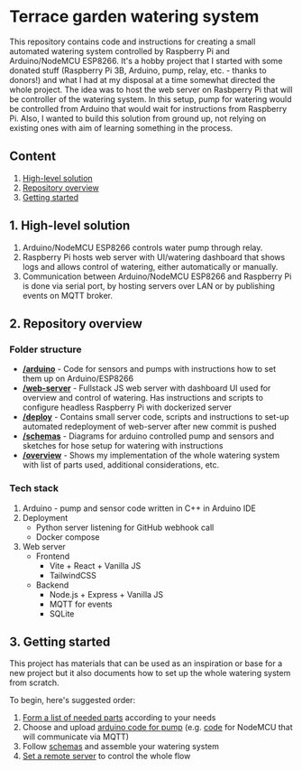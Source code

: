 # Terrace garden watering system

This repository contains code and instructions for creating a small automated watering system controlled by Raspberry Pi and Arduino/NodeMCU ESP8266. It's a hobby project that I started with some donated stuff (Raspberry Pi 3B, Arduino, pump, relay, etc. - thanks to donors!) and what I had at my disposal at a time somewhat directed the whole project. The idea was to host the web server on Rasbperry Pi that will be controller of the watering system. In this setup, pump for watering would be controlled from Arduino that would wait for instructions from Raspberry Pi. Also, I wanted to build this solution from ground up, not relying on existing ones with aim of learning something in the process.

## Content
1. [High-level solution](#1-high-level-solution)
2. [Repository overview](#2-repository-overview)
3. [Getting started](#3-getting-started)

## 1. High-level solution
1. Arduino/NodeMCU ESP8266 controls water pump through relay.
2. Raspberry Pi hosts web server with UI/watering dashboard that shows logs and allows control of watering, either automatically or manually.
3. Communication between Arduino/NodeMCU ESP8266 and Raspberry Pi is done via serial port, by hosting servers over LAN or by publishing events on MQTT broker.

## 2. Repository overview
### Folder structure
- [**/arduino**](arduino) - Code for sensors and pumps with instructions how to set them up on Arduino/ESP8266
- [**/web-server**](web-server) - Fullstack JS web server with dashboard UI used for overview and control of watering. Has instructions and scripts to configure headless Raspberry Pi with dockerized server
- [**/deploy**](deploy) - Contains small server code, scripts and instructions to set-up automated redeployment of web-server after new commit is pushed
- [**/schemas**](schemas) - Diagrams for arduino controlled pump and sensors and sketches for hose setup for watering with instructions
- [**/overview**](overview) - Shows my implementation of the whole watering system with list of parts used, additional considerations, etc.

### Tech stack
1. Arduino - pump and sensor code written in C++ in Arduino IDE
2. Deployment
    - Python server listening for GitHub webhook call
    - Docker compose
3. Web server
    - Frontend
        - Vite + React + Vanilla JS
        - TailwindCSS
    - Backend
        - Node.js + Express + Vanilla JS
        - MQTT for events
        - SQLite

## 3. Getting started
This project has materials that can be used as an inspiration or base for a new project but it also documents how to set up the whole watering system from scratch.

To begin, here's suggested order:
1. [Form a list of needed parts](overview/PARTS.md) according to your needs
2. Choose and upload [arduino code for pump](arduino/pump) (e.g. [code](arduino/pump/mqtt-pump.cpp) for NodeMCU that will communicate via MQTT)
3. Follow [schemas](schemas) and assemble your watering system
4. [Set a remote server](web-server/README.md) to control the whole flow
